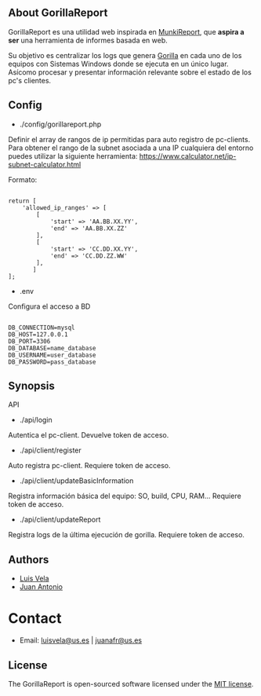 ## About GorillaReport

GorillaReport  es una utilidad web inspirada en <a href="https://github.com/munkireport/munkireport-php">MunkiReport</a>, que <b>aspira a ser</b> una herramienta de informes basada en web.

Su objetivo es centralizar los logs que genera <a href="https://github.com/1dustindavis/gorilla">Gorilla</a> en cada uno de los equipos con Sistemas Windows donde se ejecuta en un único lugar. Asícomo procesar y presentar información relevante sobre el estado de los pc's clientes.

## Config

* ./config/gorillareport.php

Definir el array de rangos de ip permitidas para auto registro de pc-clients.
Para obtener el rango de la subnet asociada a una IP cualquiera del entorno puedes utilizar 
la siguiente herramienta: https://www.calculator.net/ip-subnet-calculator.html


Formato:

```

return [
    'allowed_ip_ranges' => [
        [
            'start' => 'AA.BB.XX.YY',
            'end' => 'AA.BB.XX.ZZ'
        ],
        [
            'start' => 'CC.DD.XX.YY',
            'end' => 'CC.DD.ZZ.WW'
        ],
       ]
];

```
* .env

Configura el acceso a BD

```

DB_CONNECTION=mysql
DB_HOST=127.0.0.1
DB_PORT=3306
DB_DATABASE=name_database
DB_USERNAME=user_database 
DB_PASSWORD=pass_database

```

## Synopsis

API

* ./api/login

Autentica el pc-client.
Devuelve token de acceso.

* ./api/client/register

Auto registra pc-client.
Requiere token de acceso.

* ./api/client/updateBasicInformation

Registra información básica del equipo: SO, build, CPU, RAM...
Requiere token de acceso.

* ./api/client/updateReport

Registra logs de la última ejecución de gorilla.
Requiere token de acceso.

## Authors

- [Luis Vela](https://github.com/luivelmor)
- [Juan Antonio](https://github.com/juanantoniofr)

# Contact

- Email:  luisvela@us.es | juanafr@us.es


## License

The GorillaReport is open-sourced software licensed under the [MIT license](https://opensource.org/licenses/MIT).
